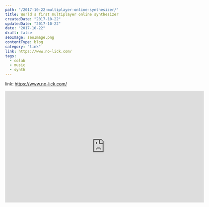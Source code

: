 ```yaml
---
path: "/2017-10-22-multiplayer-online-synthesizer/"
title: World's first multiplayer online synthesizer
createdDate: "2017-10-22"
updatedDate: "2017-10-22"
date: "2017-10-22"
draft: false
seoImage: seoImage.png
contentType: blog
category: "link"
link: https://www.no-lick.com/
tags:
  - colab
  - music
  - synth
---
```


link: https://www.no-lick.com/

<iframe width="640" height="360" src="https://www.youtube.com/embed/TTl3yQGKkSw" frameborder="0" allowfullscreen></iframe>
